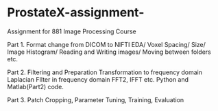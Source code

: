 # ProstateX-assignment-

Assignment for 881 Image Processing Course 

Part 1. 
Format change from DICOM to NIFTI 
EDA/ Voxel Spacing/ Size/ Image Histogram/ Reading and Writing images/ Moving between folders etc. 

Part 2.
Filtering and Preparation 
Transformation to frequency domain 
Laplacian FIlter in frequency domain 
FFT2, IFFT etc.
Python and Matlab(Part2) code. 

Part 3.
Patch Cropping, Parameter Tuning, Training, Evaluation
